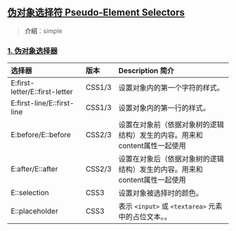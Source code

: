 ## [伪对象选择符 Pseudo-Element Selectors](#)
> **介绍**：simple

### [1. 伪对象选择器](#)

| 选择器                   | 版本                                                | 	Description 简介                           |
|:-----------------------|:--------------------------------------|:------------------------------------------|
|E:first-letter/E::first-letter|	CSS1/3| 	设置对象内的第一个字符的样式。                          |
|E:first-line/E::first-line|	CSS1/3| 	设置对象内的第一行的样式。                            |
|E:before/E::before|	CSS2/3| 	设置在对象前（依据对象树的逻辑结构）发生的内容。用来和content属性一起使用 |
|E:after/E::after|	CSS2/3| 	设置在对象后（依据对象树的逻辑结构）发生的内容。用来和content属性一起使用 |
|E::selection|	CSS3| 	设置对象被选择时的颜色。                             |
|E::placeholder|	CSS3| 	 表示 `<input>` 或 `<textarea>` 元素中的占位文本。。      |
